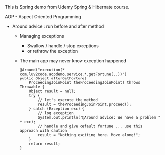 This is Spring demo from Udemy Spring & Hibernate course. 

AOP - Aspect Oriented Programming

- Around advice :  run before and after method
    - Managing exceptions
        - Swallow / handle / stop exceptions
        - or rethrow the exception
    - The main app may never know exception happened

        ```
        @Around("execution(* com.luv2code.aopdemo.service.*.getFortune(..))")
        public Object afterGetFortune(
            ProceedingJoinPoint theProceedingJoinPoint) throws Throwable {
            Object result = null;
            try {
                // let's execute the method
                result = theProceedingJoinPoint.proceed();
            } catch (Exception exc) {
                // log exception
                System.out.println("@Around advice: We have a problem " + exc);
                // handle and give default fortune ... use this approach with caution
                result = "Nothing exciting here. Move along!";
            }
            return result;
        }
        ```
